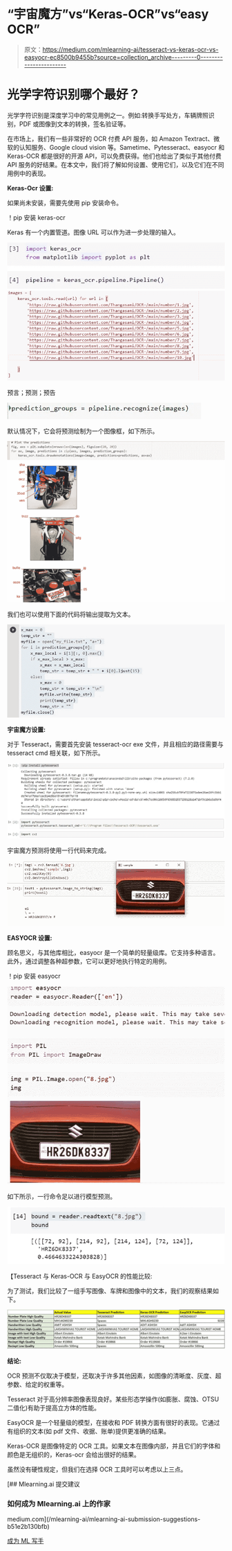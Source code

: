 # “宇宙魔方”vs“Keras-OCR”vs“easy OCR”

> 原文：<https://medium.com/mlearning-ai/tesseract-vs-keras-ocr-vs-easyocr-ec8500b9455b?source=collection_archive---------0----------------------->

# 光学字符识别哪个最好？

光学字符识别是深度学习中的常见用例之一。例如:转换手写处方，车辆牌照识别，PDF 或图像到文本的转换，签名验证等。

在市场上，我们有一些非常好的 OCR 付费 API 服务，如 Amazon Textract、微软的认知服务、Google cloud vision 等。Sametime、Pytesseract、easyocr 和 Keras-OCR 都是很好的开源 API，可以免费获得。他们也给出了类似于其他付费 API 服务的好结果。在本文中，我们将了解如何设置、使用它们，以及它们在不同用例中的表现。

**Keras-Ocr 设置:**

如果尚未安装，需要先使用 pip 安装命令。

！pip 安装 keras-ocr

Keras 有一个内置管道。图像 URL 可以作为进一步处理的输入。

![](img/ab9640eed722fdf0c2ac81bac00df3e6.png)![](img/e4917720ef8c4847b29c2340a54e03fe.png)

预言；预测；预告

![](img/fe5d425ad08f637be4c7f782c4d0a24b.png)

默认情况下，它会将预测绘制为一个图像框，如下所示。

![](img/28ae754062dc72971180cb119b8b6cb7.png)

我们也可以使用下面的代码将输出提取为文本。

![](img/deac391bb5e0435db2540f0e29f2574d.png)

**宇宙魔方设置:**

对于 Tesseract，需要首先安装 tesseract-ocr exe 文件，并且相应的路径需要与 tesseract cmd 相关联，如下所示。

![](img/4f9a6c9e405b67f7b1d418e00d6c18a6.png)

宇宙魔方预测将使用一行代码来完成。

![](img/f816f8b138d5a4d6ae9be36988691bda.png)

**EASYOCR 设置:**

顾名思义，与其他库相比，easyocr 是一个简单的轻量级库。它支持多种语言。此外，通过调整各种超参数，它可以更好地执行特定的用例。

！pip 安装 easyocr

![](img/015aa693762fc374dbc0523c4b6b162a.png)

如下所示，一行命令足以进行模型预测。

![](img/b6606fe8e9b0a925e264868dbbb64697.png)

【Tesseract 与 Keras-OCR 与 EasyOCR 的性能比较:

为了测试，我们比较了一组手写图像、车牌和图像中的文本，我们的观察结果如下。

![](img/c89e72a7e17291e25ef15db1cbd9f0e6.png)

**结论:**

OCR 预测不仅取决于模型，还取决于许多其他因素，如图像的清晰度、灰度、超参数、给定的权重等。

Tesseract 对于高分辨率图像表现良好。某些形态学操作(如膨胀、腐蚀、OTSU 二值化)有助于提高立方体的性能。

EasyOCR 是一个轻量级的模型，在接收和 PDF 转换方面有很好的表现。它通过有组织的文本(如 pdf 文件、收据、账单)提供更准确的结果。

Keras-OCR 是图像特定的 OCR 工具。如果文本在图像内部，并且它们的字体和颜色是无组织的，Keras-ocr 会给出很好的结果。

虽然没有硬性规定，但我们在选择 OCR 工具时可以考虑以上三点。

[](/mlearning-ai/mlearning-ai-submission-suggestions-b51e2b130bfb) [## Mlearning.ai 提交建议

### 如何成为 Mlearning.ai 上的作家

medium.com](/mlearning-ai/mlearning-ai-submission-suggestions-b51e2b130bfb) 

[成为 ML 写手](/mlearning-ai/mlearning-ai-submission-suggestions-b51e2b130bfb)